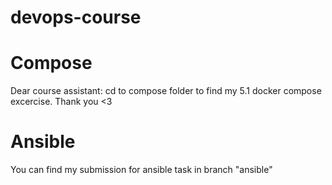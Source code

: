 # devops-course

# Compose
Dear course assistant:
cd to compose folder to find my 5.1 docker compose excercise. Thank you <3

# Ansible
You can find my submission for ansible task in branch "ansible"
